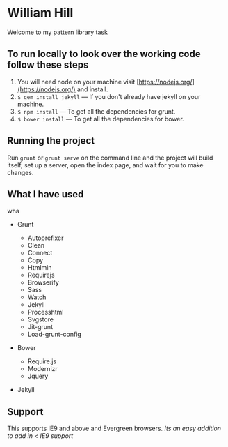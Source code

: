 # William Hill

Welcome to my pattern library task

## To run locally to look over the working code follow these steps

1. You will need node on your machine visit [https://nodejs.org/](https://nodejs.org/) and install.
2. `$ gem install jekyll` — If you don't already have jekyll on your machine.
3. `$ npm install` — To get all the dependencies for grunt.
4. `$ bower install` — To get all the dependencies for bower.


## Running the project
Run `grunt` or `grunt serve` on the command line and the project will build itself, set up a server, open the index page, and wait for you to make changes.

## What I have used

wha

* Grunt
	* Autoprefixer
	* Clean
	* Connect
	* Copy
	* Htmlmin
	* Requirejs
	* Browserify
	* Sass
	* Watch
	* Jekyll
	* Processhtml
	* Svgstore
	* Jit-grunt
	* Load-grunt-config

* Bower
	* Require.js
	* Modernizr
	* Jquery

* Jekyll

## Support
This supports IE9 and above and Evergreen browsers.
*Its an easy addition to add in < IE9 support*
